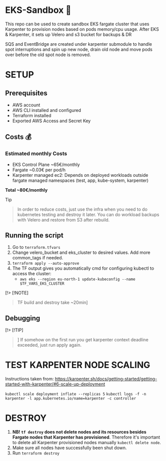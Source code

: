 # EKS-Sandbox 🚀

This repo can be used to create sandbox EKS fargate cluster that uses Karpenter
to provision nodes based on pods memory/cpu usage. After EKS & Karpenter, it
sets up Velero and s3 bucket for backups & DR

SQS and EventBridge are created under karpenter submodule to handle spot
interruptions and spin up new node, drain old node and move pods over before the
old spot node is removed.

# SETUP

## Prerequisites

<!-- - AWS VPN client & connection. -->

- AWS account
- AWS CLI installed and configured
- Terraform installed
- Exported AWS Access and Secret Key

## Costs 💰

### Estimated monthly Costs

- EKS Control Plane ~65€/monthly
- Fargate ~0.03€ per pod/h
- Karpenter managed ec2: Depends on deployed workloads outside fargate managed
  namespaces (test, app, kube-system, karpenter)

**Total ~80€/monthly**

> [!TIP]

> In order to reduce costs, just use the infra when you need to do kubernetes
> testing and destroy it later. You can do workload backups with Velero and
> restore from S3 after rebuild.

## Running the script

1. Go to `terraform.tfvars`
1. Change velero_bucket and eks_cluster to desired values. Add more common_tags
   if needed.
1. `terraform apply --auto-approve`
1. The TF output gives you automatically cmd for configuring kubectl to access
   the cluster:
   - `aws eks --region eu-north-1 update-kubeconfig --name $TF_VARS_EKS_CLUSTER`

[!> [!NOTE]

> TF build and destroy take ~20min]

## Debugging

[!> [!TIP]

> ] If somehow on the first run you get karpenter context deadline exceeded,
> just run apply again.

# TEST KARPENTER NODE SCALING

Instructions taken from:
https://karpenter.sh/docs/getting-started/getting-started-with-karpenter/#6-scale-up-deployment

`kubectl scale deployment inflate --replicas 5`
`kubectl logs -f -n karpenter -l app.kubernetes.io/name=karpenter -c controller`

# DESTROY

1. **NB! `tf destroy` does not delete nodes and its resources besides Fargate
   nodes that Karpenter has provisioned**. Therefore it's important to delete
   all Karpenter provisioned nodes manually `kubectl delete node`.
2. Make sure all nodes have successfully been shut down.
3. Run `terraform destroy`
